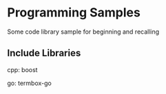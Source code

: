 # Programming Samples
Some code library sample for beginning and recalling

## Include Libraries
cpp:
	boost

go:
	termbox-go
